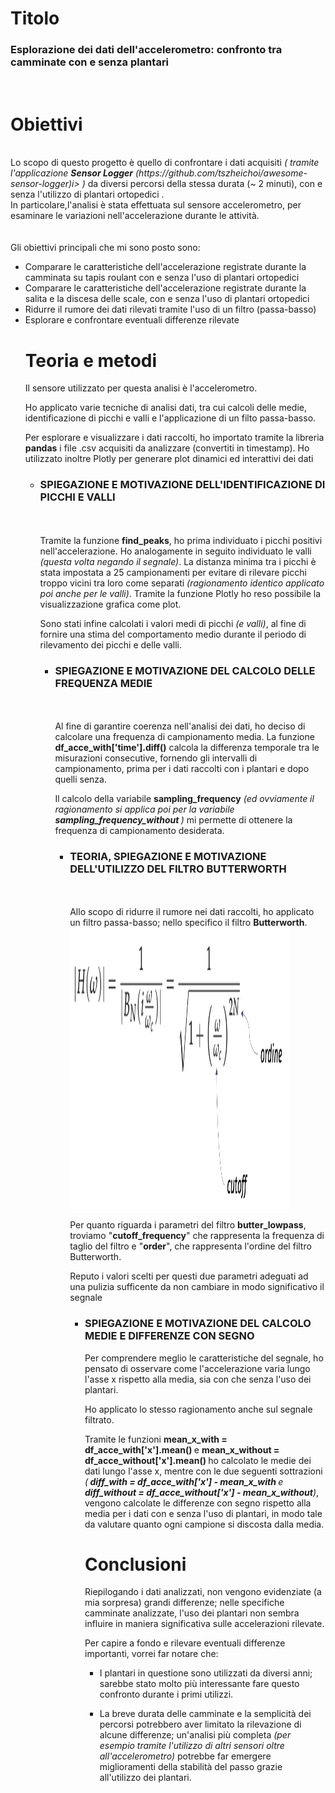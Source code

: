 <h1> Titolo </h1>
<h3>Esplorazione dei dati dell'accelerometro: confronto tra camminate con e senza plantari </h3> <br>
<h1> Obiettivi </h1> <br>
Lo scopo di questo progetto è quello di confrontare i dati acquisiti <i>( tramite l'applicazione <b>Sensor Logger</b> <i>(https://github.com/tszheichoi/awesome-sensor-logger)</i>i> ) </i>da diversi percorsi della stessa durata (~ 2 minuti), con e senza l'utilizzo di plantari ortopedici .<br> In particolare,l'analisi è stata effettuata sul sensore accelerometro, per esaminare le variazioni nell'accelerazione durante le attività. 
<br><br><br>Gli obiettivi principali che mi sono posto sono:<br>
    <ul> <li> Comparare le caratteristiche dell'accelerazione registrate durante la camminata su tapis roulant con e senza l'uso di plantari ortopedici </li>
     <li> Comparare le caratteristiche dell'accelerazione registrate durante la salita e la discesa delle scale,  con e senza l'uso di plantari ortopedici </li>  
 <li> Ridurre il rumore dei dati rilevati tramite l'uso di un filtro (passa-basso) </li>  <li> Esplorare e confrontare eventuali differenze rilevate </li>
 <h1> Teoria e metodi </h1>
 Il sensore utilizzato per questa analisi è l'accelerometro.

Ho applicato varie tecniche di analisi dati, tra cui calcoli delle medie, identificazione di picchi e valli e l'applicazione di un filto passa-basso.
    
Per esplorare e visualizzare i dati raccolti, ho importato tramite la libreria <b> pandas</b> i file .csv acquisiti da analizzare (convertiti in timestamp). Ho utilizzato inoltre Plotly per generare plot dinamici ed interattivi dei dati

<ul> <li> <h3> SPIEGAZIONE E MOTIVAZIONE DELL'IDENTIFICAZIONE DI PICCHI E VALLI </h3> </li> <BR> <BR>
Tramite la funzione <b>find_peaks</b>, ho prima individuato i picchi positivi nell'accelerazione. Ho analogamente in seguito individuato le valli <i>(questa volta negando il segnale)</i>. La distanza minima tra i picchi è stata impostata a 25 campionamenti per evitare di rilevare picchi troppo vicini tra loro come separati <i>(ragionamento identico applicato poi anche per le valli)</i>. 
Tramite la funzione Plotly ho reso possibile la visualizzazione grafica come plot.

Sono stati infine calcolati i valori medi di picchi <i>(e valli)</i>, al fine di fornire una stima del comportamento medio durante il periodo di rilevamento dei picchi e delle valli. 
<ul> <li> <h3> SPIEGAZIONE E MOTIVAZIONE DEL CALCOLO DELLE FREQUENZA MEDIE </h3> </li> <BR> <BR>
Al fine di garantire coerenza nell'analisi dei dati, ho deciso di calcolare una frequenza di campionamento media.
La funzione <b> df_acce_with['time'].diff()</b> calcola la differenza temporale tra le misurazioni consecutive, fornendo gli intervalli di campionamento, prima per i dati raccolti con i plantari e dopo quelli senza.

Il calcolo della variabile <b>sampling_frequency</b> <i>(ed ovviamente il ragionamento si applica poi per la variabile <b> sampling_frequency_without </b>)</i> mi permette di ottenere la frequenza di campionamento desiderata.
<ul> <li> <h3> TEORIA, SPIEGAZIONE E MOTIVAZIONE DELL'UTILIZZO DEL FILTRO BUTTERWORTH  </h3> </li> <BR> <BR>
Allo scopo di ridurre il rumore nei dati raccolti, ho applicato un filtro passa-basso; nello specifico il filtro <b>Butterworth</b>. 

<img src="Filtro Butterworth.png" alt="Filtro Butterworth" width="350" height="450"/>

Per quanto riguarda i parametri del filtro <b>butter_lowpass</b>, troviamo "<b>cutoff_frequency</b>" che rappresenta la frequenza di taglio del filtro e "<b>order</b>", che rappresenta l'ordine del filtro Butterworth.

Reputo i valori scelti per questi due parametri adeguati ad una pulizia sufficente da non cambiare in modo significativo il segnale
<ul> <li> <h3> SPIEGAZIONE E MOTIVAZIONE DEL CALCOLO MEDIE E DIFFERENZE CON SEGNO</h3> </li> 
Per comprendere meglio le caratteristiche del segnale, ho pensato di osservare come l'accelerazione varia lungo l'asse x rispetto alla media, sia con che senza l'uso dei plantari.

Ho applicato lo stesso ragionamento anche sul segnale filtrato.

Tramite le funzioni <b> mean_x_with = df_acce_with['x'].mean() </b> e <b> mean_x_without = df_acce_without['x'].mean() </b> ho calcolato le medie dei dati lungo l'asse x, mentre con le due seguenti sottrazioni <i> (<b> diff_with = df_acce_with['x'] - mean_x_with </b> e <b> diff_without = df_acce_without['x'] - mean_x_without</b>)</i>, vengono calcolate le differenze con segno rispetto alla media per i dati con e senza l'uso di plantari, in modo tale da valutare quanto ogni campione si discosta dalla media.

<h1> Conclusioni </h1>

Riepilogando i dati analizzati, non vengono evidenziate (a mia sorpresa) grandi differenze; nelle specifiche camminate analizzate, l'uso dei plantari non sembra influire in maniera significativa sulle accelerazioni rilevate.

Per capire a fondo e rilevare eventuali differenze importanti, vorrei far notare che:

<ul> <li> I plantari in questione sono utilizzati da diversi anni; sarebbe stato molto più interessante fare questo confronto durante i primi utilizzi.  </ul> </li> 
<ul> <li> La breve durata delle camminate e la semplicità dei percorsi potrebbero aver limitato la rilevazione di alcune differenze; un'analisi più completa <i>(per esempio tramite l'utilizzo di altri sensori oltre all'accelerometro)</i> potrebbe far emergere miglioramenti della stabilità del passo grazie all'utilizzo dei plantari. </ul> </li> 
